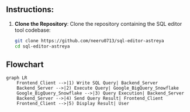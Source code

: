 
## Instructions:

1. **Clone the Repository**:
   Clone the repository containing the SQL editor tool codebase:
   ```bash
   git clone https://github.com/neeru0713/sql-editor-astreya
   cd sql-editor-astreya


## Flowchart

```mermaid
graph LR
    Frontend_Client -->|1) Write SQL Query| Backend_Server
    Backend_Server -->|2) Execute Query| Google_BigQuery_Snowflake
    Google_BigQuery_Snowflake -->|3) Query Execution| Backend_Server
    Backend_Server -->|4) Send Query Result| Frontend_Client
    Frontend_Client -->|5) Display Result| User





